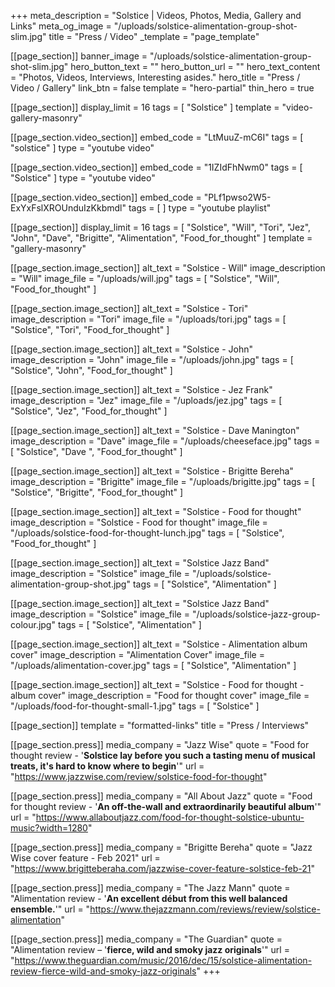 +++
meta_description = "Solstice | Videos, Photos, Media, Gallery and Links"
meta_og_image = "/uploads/solstice-alimentation-group-shot-slim.jpg"
title = "Press / Video"
_template = "page_template"

[[page_section]]
banner_image = "/uploads/solstice-alimentation-group-shot-slim.jpg"
hero_button_text = ""
hero_button_url = ""
hero_text_content = "Photos, Videos, Interviews, Interesting asides."
hero_title = "Press / Video / Gallery"
link_btn = false
template = "hero-partial"
thin_hero = true

[[page_section]]
display_limit = 16
tags = [ "Solstice" ]
template = "video-gallery-masonry"

  [[page_section.video_section]]
  embed_code = "LtMuuZ-mC6I"
  tags = [ "solstice" ]
  type = "youtube video"

  [[page_section.video_section]]
  embed_code = "1IZIdFhNwm0"
  tags = [ "Solstice" ]
  type = "youtube video"

  [[page_section.video_section]]
  embed_code = "PLf1pwso2W5-ExYxFslXROUnduIzKkbmdl"
  tags = [ ]
  type = "youtube playlist"

[[page_section]]
display_limit = 16
tags = [
  "Solstice",
  "Will",
  "Tori",
  "Jez",
  "John",
  "Dave",
  "Brigitte",
  "Alimentation",
  "Food_for_thought"
]
template = "gallery-masonry"

  [[page_section.image_section]]
  alt_text = "Solstice - Will"
  image_description = "Will"
  image_file = "/uploads/will.jpg"
  tags = [ "Solstice", "Will", "Food_for_thought" ]

  [[page_section.image_section]]
  alt_text = "Solstice - Tori"
  image_description = "Tori"
  image_file = "/uploads/tori.jpg"
  tags = [ "Solstice", "Tori", "Food_for_thought" ]

  [[page_section.image_section]]
  alt_text = "Solstice - John"
  image_description = "John"
  image_file = "/uploads/john.jpg"
  tags = [ "Solstice", "John", "Food_for_thought" ]

  [[page_section.image_section]]
  alt_text = "Solstice - Jez Frank"
  image_description = "Jez"
  image_file = "/uploads/jez.jpg"
  tags = [ "Solstice", "Jez", "Food_for_thought" ]

  [[page_section.image_section]]
  alt_text = "Solstice - Dave Manington"
  image_description = "Dave"
  image_file = "/uploads/cheeseface.jpg"
  tags = [ "Solstice", "Dave ", "Food_for_thought" ]

  [[page_section.image_section]]
  alt_text = "Solstice - Brigitte Bereha"
  image_description = "Brigitte"
  image_file = "/uploads/brigitte.jpg"
  tags = [ "Solstice", "Brigitte", "Food_for_thought" ]

  [[page_section.image_section]]
  alt_text = "Solstice - Food for thought"
  image_description = "Solstice - Food for thought"
  image_file = "/uploads/solstice-food-for-thought-lunch.jpg"
  tags = [ "Solstice", "Food_for_thought" ]

  [[page_section.image_section]]
  alt_text = "Solstice Jazz Band"
  image_description = "Solstice"
  image_file = "/uploads/solstice-alimentation-group-shot.jpg"
  tags = [ "Solstice", "Alimentation" ]

  [[page_section.image_section]]
  alt_text = "Solstice Jazz Band"
  image_description = "Solstice"
  image_file = "/uploads/solstice-jazz-group-colour.jpg"
  tags = [ "Solstice", "Alimentation" ]

  [[page_section.image_section]]
  alt_text = "Solstice - Alimentation album cover"
  image_description = "Alimentation Cover"
  image_file = "/uploads/alimentation-cover.jpg"
  tags = [ "Solstice", "Alimentation" ]

  [[page_section.image_section]]
  alt_text = "Solstice - Food for thought - album cover"
  image_description = "Food for thought cover"
  image_file = "/uploads/food-for-thought-small-1.jpg"
  tags = [ "Solstice" ]

[[page_section]]
template = "formatted-links"
title = "Press / Interviews"

  [[page_section.press]]
  media_company = "Jazz Wise"
  quote = "Food for thought review - '**Solstice lay before you such a tasting menu of musical treats, it's hard to know where to begin**'"
  url = "https://www.jazzwise.com/review/solstice-food-for-thought"

  [[page_section.press]]
  media_company = "All About Jazz"
  quote = "Food for thought review - '**An off-the-wall and extraordinarily beautiful album**'"
  url = "https://www.allaboutjazz.com/food-for-thought-solstice-ubuntu-music?width=1280"

  [[page_section.press]]
  media_company = "Brigitte Bereha"
  quote = "Jazz Wise cover feature - Feb 2021"
  url = "https://www.brigitteberaha.com/jazzwise-cover-feature-solstice-feb-21"

  [[page_section.press]]
  media_company = "The Jazz Mann"
  quote = "Alimentation review - '**An excellent début from this well balanced ensemble.**'"
  url = "https://www.thejazzmann.com/reviews/review/solstice-alimentation"

  [[page_section.press]]
  media_company = "The Guardian"
  quote = "Alimentation review – '**fierce, wild and smoky jazz originals**'"
  url = "https://www.theguardian.com/music/2016/dec/15/solstice-alimentation-review-fierce-wild-and-smoky-jazz-originals"
+++

